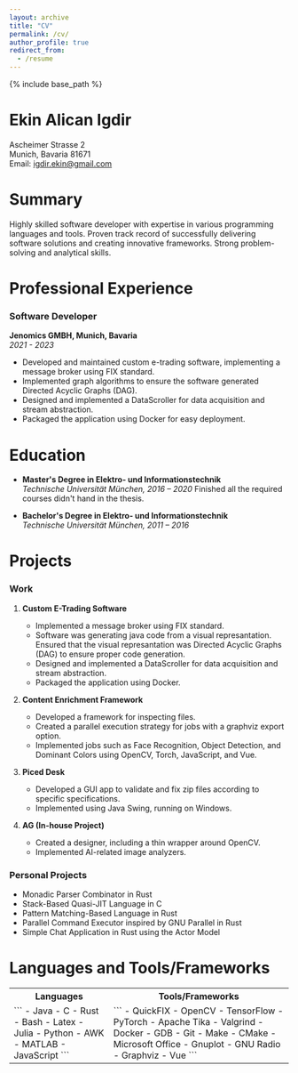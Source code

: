 ```yaml
---
layout: archive
title: "CV"
permalink: /cv/
author_profile: true
redirect_from:
  - /resume
---
```


{% include base_path %}


Ekin Alican Igdir
======
Ascheimer Strasse 2  
Munich, Bavaria 81671  
Email: igdir.ekin@gmail.com  


Summary
======
Highly skilled software developer with expertise in various programming languages and tools. Proven track record of successfully delivering software solutions and creating innovative frameworks. Strong problem-solving and analytical skills.

Professional Experience
======
### Software Developer  
**Jenomics GMBH, Munich, Bavaria**  
*2021 - 2023*

- Developed and maintained custom e-trading software, implementing a message broker using FIX standard.
- Implemented graph algorithms to ensure the software generated Directed Acyclic Graphs (DAG).
- Designed and implemented a DataScroller for data acquisition and stream abstraction.
- Packaged the application using Docker for easy deployment.

Education
======
- **Master's Degree in Elektro- und Informationstechnik**  
  *Technische Universität München, 2016 – 2020*
   Finished all the required courses didn't hand in the thesis.

- **Bachelor's Degree in Elektro- und Informationstechnik**  
  *Technische Universität München, 2011 – 2016*

Projects
======

### Work
1. **Custom E-Trading Software**
   - Implemented a message broker using FIX standard.
   - Software was generating java code from a visual represantation. Ensured that the visual represantation was Directed Acyclic Graphs (DAG) to ensure proper code generation.
   - Designed and implemented a DataScroller for data acquisition and stream abstraction.
   - Packaged the application using Docker.

2. **Content Enrichment Framework**
   - Developed a framework for inspecting files.
   - Created a parallel execution strategy for jobs with a graphviz export option.
   - Implemented jobs such as Face Recognition, Object Detection, and Dominant Colors using OpenCV, Torch, JavaScript, and Vue.

3. **Piced Desk**
   - Developed a GUI app to validate and fix zip files according to specific specifications.
   - Implemented using Java Swing, running on Windows.

4. **AG (In-house Project)**
   - Created a designer, including a thin wrapper around OpenCV.
   - Implemented AI-related image analyzers.

### Personal Projects
- Monadic Parser Combinator in Rust
- Stack-Based Quasi-JIT Language in C
- Pattern Matching-Based Language in Rust
- Parallel Command Executor inspired by GNU Parallel in Rust
- Simple Chat Application in Rust using the Actor Model

Languages and Tools/Frameworks
======
<table>
<tr>
<th>Languages</th>
<th>Tools/Frameworks</th>
</tr>
<tr>
<td>
  ```
  - Java
  - C
  - Rust
  - Bash
  - Latex
  - Julia
  - Python
  - AWK
  - MATLAB
  - JavaScript
```
</td>
<td>
```
  - QuickFIX
- OpenCV
- TensorFlow
- PyTorch
- Apache Tika
- Valgrind
- Docker
- GDB
- Git
- Make
- CMake
- Microsoft Office
- Gnuplot
- GNU Radio
- Graphviz
- Vue
```
</td>
</tr>
</table>

